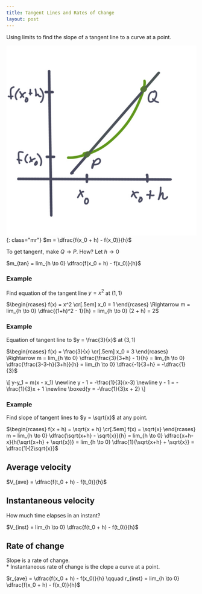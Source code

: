 ```yaml
---
title: Tangent Lines and Rates of Change
layout: post
---
```


Using limits to find the slope of a tangent line to a curve at a point.

![](/assets/img/4.1.jpg){: class="mr"}
$m = \dfrac{f(x_0 + h) - f(x_0)}{h}$

To get tangent, make $Q \longrightarrow P$. How? Let $h \rightarrow 0$

$m_{tan} = lim_{h \to 0} \dfrac{f(x_0 + h) - f(x_0)}{h}$

### Example
Find equation of the tangent line $y=x^2$ at $(1,1)$

$\begin{rcases}
   f(x) = x^2 \cr[.5em]
   x_0 = 1
\end{rcases} \Rightarrow m = lim_{h \to 0} \dfrac{(1+h)^2 - 1}{h} =
lim_{h \to 0} (2 + h) = 2$

<p class="clearfix"></p>

### Example
Equation of tangent line to $y = \frac{3}{x}$ at $(3, 1)$

$\begin{rcases}
   f(x) = \frac{3}{x} \cr[.5em]
   x_0 = 3
\end{rcases} \Rightarrow m = lim_{h \to 0} \dfrac{\frac{3}{3+h} - 1}{h} = 
lim_{h \to 0} \dfrac{\frac{3-3-h}{3+h}}{h} = lim_{h \to 0} \dfrac{-1}{3+h} = 
-\dfrac{1}{3}$

\\[ y-y_1 = m(x - x_1) \newline
y - 1 = -\frac{1}{3}(x-3) \newline
y - 1 = -\frac{1}{3}x + 1 \newline
\boxed{y = -\frac{1}{3}x + 2} \\]

### Example
Find slope of tangent lines to $y = \sqrt{x}$ at any point.

$\begin{rcases}
   f(x + h) = \sqrt{x + h} \cr[.5em]
   f(x) = \sqrt{x}
\end{rcases} m = lim_{h \to 0} \dfrac{\sqrt{x+h} - \sqrt{x}}{h} = 
lim_{h \to 0} \dfrac{x+h-x}{h(\sqrt{x+h} + \sqrt{x})} = 
lim_{h \to 0} \dfrac{1}{\sqrt{x+h} + \sqrt{x}} = \dfrac{1}{2\sqrt{x}}$

## Average velocity
$V_{ave} = \dfrac{f(t_0 + h) - f(t_0)}{h}$

## Instantaneous velocity
How much time elapses in an instant?

$V_{inst} = lim_{h \to 0} \dfrac{f(t_0 + h) - f(t_0)}{h}$

## Rate of change
Slope is a rate of change.\
\* Instantaneous rate of change is the clope a curve at a point.

$r_{ave} = \dfrac{f(x_0 + h) - f(x_0)}{h} \qquad r_{inst} = lim_{h \to 0} \dfrac{f(x_0 + h) - f(x_0)}{h}$